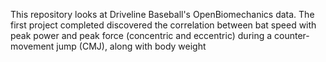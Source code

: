 This repository looks at Driveline Baseball's OpenBiomechanics data. The first project completed discovered the correlation between bat speed with peak power and peak force (concentric and eccentric) during a counter-movement jump (CMJ), along with body weight
